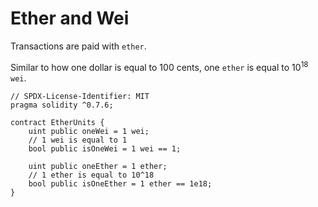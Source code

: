 # Ether and Wei  
Transactions are paid with `ether`.  

Similar to how one dollar is equal to 100 cents, one `ether` is equal to 10<sup>18</sup> `wei`.  

```
// SPDX-License-Identifier: MIT
pragma solidity ^0.7.6;

contract EtherUnits {
	uint public oneWei = 1 wei;
	// 1 wei is equal to 1
	bool public isOneWei = 1 wei == 1;

	uint public oneEther = 1 ether;
	// 1 ether is equal to 10^18
	bool public isOneEther = 1 ether == 1e18;
}
```